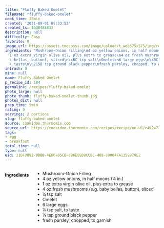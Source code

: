 ```yaml
---
title: "Fluffy Baked Omelet"
filename: "fluffy-baked-omelet"
cook_time: 35min
created: '2021-09-01 09:33:53'
created_ts: 1630488833
description: null
difficulty: Easy
favorite: 0
image_url: https://assets.tmecosys.com/image/upload/t_web575x575/img/recipe/ras/Assets/6260C6B1-2A3D-4A92-8173-35263448B18D/Derivates/D4E91688-BD6A-4DFD-825D-269F900BCC69.jpg
ingredients: "Mushroom-Onion Filling\n4 oz yellow onions, in half moons (\xBC in.)\n\
  1 oz extra virgin olive oil, plus extra to grease\n4 oz fresh mushrooms (e.g. baby\
  \ bellas, button), sliced\n\xBC tsp salt\nOmelet\n6 large eggs\n\xBC tsp salt, to\
  \ taste\n\u215B tsp ground black pepper\nfresh parsley, chopped, to garnish"
intrash: 0
mine: null
name: Fluffy Baked Omelet
p_recipe_id: 104
permalink: /recipes/fluffy-baked-omelet
photo_large: null
photo_thumb: fluffy-baked-omelet-thumb.jpg
photos_dict: null
prep_time: 5min
rating: 0
servings: 2 portions
slug: fluffy-baked-omelet
source: cookidoo.thermomix.com
source_url: https://cookidoo.thermomix.com/recipes/recipe/en-US/r492473
tags:
- egg
- breakfast
total_time: null
type: null
uid: 31DFD892-9DBB-4E66-B5CB-C86E0BD8CCBC-408-00004FA1359979E2
---
```

<div class="columns large-7 small-12" id="writeup">	</div><!-- #writeup -->
</div><!-- #row-one -->
<div class="row" id="row-two">	<div class="columns large-4 small-12" id="ingredients"><h4>Ingredients</h4><div class="box box-ingredients content"><ul>
<li>Mushroom-Onion Filling</li>
<li>4 oz yellow onions, in half moons (¼ in.)</li>
<li>1 oz extra virgin olive oil, plus extra to grease</li>
<li>4 oz fresh mushrooms (e.g. baby bellas, button), sliced</li>
<li>¼ tsp salt</li>
<li>Omelet</li>
<li>6 large eggs</li>
<li>¼ tsp salt, to taste</li>
<li>⅛ tsp ground black pepper</li>
<li>fresh parsley, chopped, to garnish</li>
</ul>
</div>	</div>	<div class="columns large-6 small-12" id="directions">	</div>